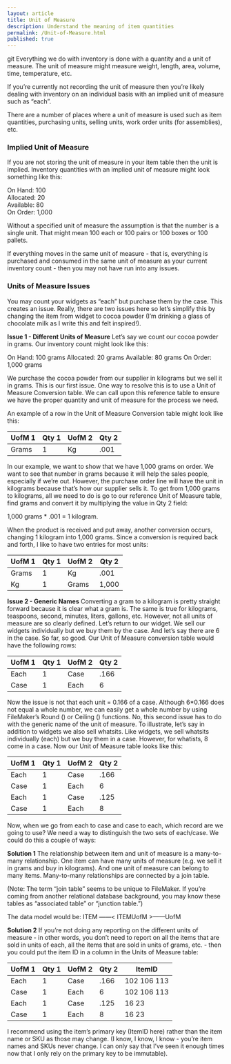 ```yaml
---
layout: article
title: Unit of Measure
description: Understand the meaning of item quantities
permalink: /Unit-of-Measure.html
published: true
---
```

git
Everything we do with inventory is done with a quantity and a unit of measure.   The unit of measure might measure weight, length, area, volume, time, temperature, etc.

 If you’re currently not recording the unit of measure then you’re likely dealing with inventory on an individual basis with an implied unit of measure such as “each”.

There are a number of places where a unit of measure is used such as item quantities, purchasing units, selling units, work order units (for assemblies), etc.

### Implied Unit of Measure
If you are not storing the unit of measure in your item table then the unit is implied.  Inventory quantities with an implied unit of measure might look something like this:

On Hand: 100<br/>
Allocated: 20<br/>
Available: 80<br/>
On Order: 1,000<br/>

Without a specified unit of measure the assumption is that the number is a single unit.  That might mean 100 each or 100 pairs or 100 boxes or 100 pallets.

If everything moves in the same unit of measure - that is, everything is purchased and consumed in the same unit of measure as your current inventory count - then you may not have run into any issues. 

### Units of Measure Issues
You may count your widgets as “each” but purchase them by the case.  This creates an issue.  Really, there are two issues here so let’s simplify this by changing the item from widget to cocoa powder (I’m drinking a glass of chocolate milk as I write this and felt inspired!).  

**Issue 1 - Different Units of Measure**
Let’s say we count our cocoa powder in grams.  Our inventory count might look like this:

On Hand: 100 grams
Allocated: 20 grams
Available: 80 grams
On Order: 1,000 grams

We purchase the cocoa powder from our supplier in kilograms but we sell it in grams.  This is our first issue.  One way to resolve this is to use a Unit of Measure Conversion table.  We can call upon this reference table to ensure we have the proper quantity and unit of measure for the process we need.

An example of a row in the Unit of Measure Conversion table might look like this:


| UofM 1     | Qty 1        | UofM 2     | Qty 2        |
|--------|--------|--------|--------|
| Grams       |  1              |   Kg	    |          .001  |


In our example, we want to show that we have 1,000 grams on order.  We want to see that number in grams because it will help the sales people, especially if we’re out.  However, the purchase order line will have the unit in kilograms because that’s how our supplier sells it.  To get from 1,000 grams to kilograms, all we need to do is go to our reference Unit of Measure table, find grams and convert it by multiplying the value in Qty 2 field:

1,000 grams * .001 = 1 kilogram.

When the product is received and put away, another conversion occurs, changing 1 kilogram into 1,000 grams.  Since a conversion is required back and forth, I like to have two entries for most units:

| UofM 1     | Qty 1        | UofM 2     | Qty 2        |
|--------|--------|--------|--------|
| Grams       |  1              |   Kg	    |          .001  |
| Kg       |  1              |   Grams	    |          1,000  |


**Issue 2 - Generic Names**
Converting a gram to a kilogram is pretty straight forward because it is clear what a gram is.  The same is true for kilograms, teaspoons, second, minutes, liters, gallons, etc.  However, not all units of measure are so clearly defined.  Let’s return to our widget.  We sell our widgets individually but we buy them by the case.  And let’s say there are 6 in the case.  So far, so good.  Our Unit of Measure conversion table would have the following rows:

| UofM 1     | Qty 1        | UofM 2     | Qty 2        |
|--------|--------|--------|--------|
| Each         |  1               |   Case	    |      .166      |
| Case         |  1               |   Each	    |       6          |


Now the issue is not that each unit = 0.166 of a case.  Although 6*0.166 does not equal a whole number, we can easily get a whole number by using FileMaker’s Round () or Ceiling () functions.  No, this second issue has to do with the generic name of the unit of measure.  To illustrate, let’s say in addition to widgets we also sell whatsits.  Like widgets, we sell whatsits individually (each) but we buy them in a case.  However, for whatists, 8 come in a case.  Now our Unit of Measure table looks like this:


| UofM 1     | Qty 1        | UofM 2     | Qty 2        |
|--------|--------|--------|--------|
| Each         |  1               |   Case	    |      .166      |
| Case         |  1               |   Each	    |       6          |
| Each         |  1               |   Case	    |      .125      |
| Case         |  1               |   Each	    |       8          |


Now, when we go from each to case and case to each, which record are we going to use?  We need a way to distinguish the two sets of each/case.  We could do this a couple of ways:

**Solution 1**
The relationship between item and unit of measure is a many-to-many relationship.  One item can have many units of measure (e.g. we sell it in grams and buy in kilograms).  And one unit of measure can belong to many items.  Many-to-many relationships are connected by a join table.

(Note:  The term “join table” seems to be unique to FileMaker.  If you’re coming from another relational database background, you may know these tables as “associated table” or “junction table.”)

The data model would be:
ITEM ——< ITEMUofM >——UofM

**Solution 2**
If you’re not doing any reporting on the different units of measure - in other words, you don’t need to report on all the items that are sold in units of each, all the items that are sold in units of grams, etc. - then you could put the item ID in a column in the Units of Measure table:


| UofM 1     | Qty 1        | UofM 2     | Qty 2        |  ItemID               |
|--------|--------|--------|--------|--------|
| Each         |  1               |   Case	    |      .166      | 102 106 113   |
| Case         |  1               |   Each	    |       6          | 102 106 113   |
| Each         |  1               |   Case	    |      .125      | 16 23                |
| Case         |  1               |   Each	    |       8          | 16 23                 |


I recommend using the item’s primary key (ItemID here) rather than the item name or SKU as those may change.  (I know, I know, I know - you’re item names and SKUs never change.  I can only say that I’ve seen it enough times now that I only rely on the primary key to be immutable).
